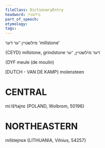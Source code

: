 ```yaml
---
fileClass: DictionaryEntry
headword: מילשטיין
part_of_speech: 
etymology: 
tags: 
---
```

מילשטיין
־ער
דער
'millstone'

{CEYD}
millstone, grindstone דער מי֜לשטיין, ־ער

{DYF
meule (de moulin)

[DUTCH - VAN DE KAMP}
molensteen

CENTRAL
========

míːlšʲtajnɛ {POLAND, Wolbrom, 50196}

NORTHEASTERN
==============

míls̀tejnɛʀ {LITHUANIA, Vilnius, 54257}